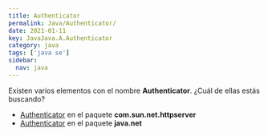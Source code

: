 ```yaml
---
title: Authenticator
permalink: Java/Authenticator/
date: 2021-01-11
key: JavaJava.A.Authenticator
category: java
tags: ['java se']
sidebar: 
  nav: java
---
```


Existen varios elementos con el nombre **Authenticator**. ¿Cuál de ellas estás buscando?
<ul>
<li><a href="/Java/Authenticator-com-sun-net-httpserver/">Authenticator</a> en el paquete <strong>com.sun.net.httpserver</strong></li>
<li><a href="/Java/Authenticator-java-net/">Authenticator</a> en el paquete <strong>java.net</strong></li>
<ul>
